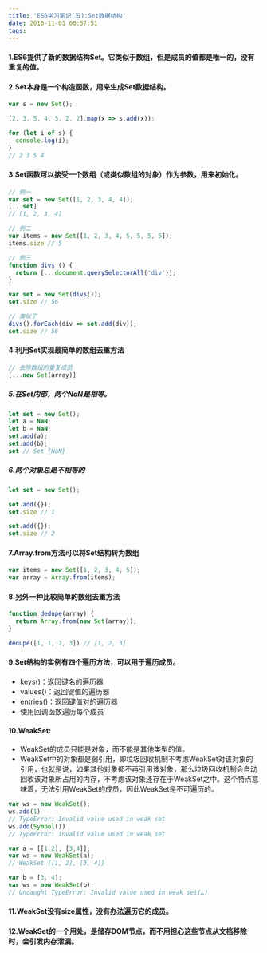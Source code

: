 ```yaml
---
title: 'ES6学习笔记(五):Set数据结构'
date: 2016-11-01 00:57:51
tags:
---
```



#### 1.ES6提供了新的数据结构Set。它类似于数组，但是成员的值都是唯一的，没有重复的值。

#### 2.Set本身是一个构造函数，用来生成Set数据结构。
```javascript
var s = new Set();

[2, 3, 5, 4, 5, 2, 2].map(x => s.add(x));

for (let i of s) {
  console.log(i);
}
// 2 3 5 4
```

#### 3.Set函数可以接受一个数组（或类似数组的对象）作为参数，用来初始化。
```javascript
// 例一
var set = new Set([1, 2, 3, 4, 4]);
[...set]
// [1, 2, 3, 4]

// 例二
var items = new Set([1, 2, 3, 4, 5, 5, 5, 5]);
items.size // 5

// 例三
function divs () {
  return [...document.querySelectorAll('div')];
}

var set = new Set(divs());
set.size // 56

// 类似于
divs().forEach(div => set.add(div));
set.size // 56
```

#### 4.利用Set实现最简单的数组去重方法
```javascript
// 去除数组的重复成员
[...new Set(array)]
```

##### 5.在Set内部，两个NaN是相等。
```javascript
let set = new Set();
let a = NaN;
let b = NaN;
set.add(a);
set.add(b);
set // Set {NaN}
```

##### 6.两个对象总是不相等的
``` javascript
let set = new Set();

set.add({});
set.size // 1

set.add({});
set.size // 2
```

#### 7.Array.from方法可以将Set结构转为数组
```javascript
var items = new Set([1, 2, 3, 4, 5]);
var array = Array.from(items);
```

#### 8.另外一种比较简单的数组去重方法
``` javascript
function dedupe(array) {
  return Array.from(new Set(array));
}

dedupe([1, 1, 2, 3]) // [1, 2, 3]
```

#### 9.Set结构的实例有四个遍历方法，可以用于遍历成员。
- keys()：返回键名的遍历器
- values()：返回键值的遍历器
- entries()：返回键值对的遍历器
- 使用回调函数遍历每个成员

#### 10.WeakSet:
- WeakSet的成员只能是对象，而不能是其他类型的值。
- WeakSet中的对象都是弱引用，即垃圾回收机制不考虑WeakSet对该对象的引用，也就是说，如果其他对象都不再引用该对象，那么垃圾回收机制会自动回收该对象所占用的内存，不考虑该对象还存在于WeakSet之中。这个特点意味着，无法引用WeakSet的成员，因此WeakSet是不可遍历的。

```javascript
var ws = new WeakSet();
ws.add(1)
// TypeError: Invalid value used in weak set
ws.add(Symbol())
// TypeError: invalid value used in weak set

var a = [[1,2], [3,4]];
var ws = new WeakSet(a);
// WeakSet {[1, 2], [3, 4]}

var b = [3, 4];
var ws = new WeakSet(b);
// Uncaught TypeError: Invalid value used in weak set(…)
```

#### 11.WeakSet没有size属性，没有办法遍历它的成员。

#### 12.WeakSet的一个用处，是储存DOM节点，而不用担心这些节点从文档移除时，会引发内存泄漏。